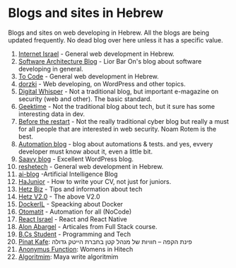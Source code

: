 # Blogs and sites in Hebrew

Blogs and sites on web developing in Hebrew. All the blogs are being updated frequently. No dead blog over here unless it has a specific value.

1. [Internet Israel](https://internet-israel.com) - General web development in Hebrew.
1. [Software Architecture Blog](http://www.softwarearchiblog.com/) - Lior Bar On's blog about software developing in general.
1. [To Code](https://www.tocode.co.il/blog) - General web development in Hebrew.
1. [dorzki](https://www.dorzki.co.il/blog/) - Web developing, on WordPress and other topics.
1. [Digital Whisper](https://www.digitalwhisper.co.il/) - Not a traditional blog, but important e-magazine on security (web and other). The basic standard.
1. [Geektime](https://www.geektime.co.il/) - Not the traditional blog about tech, but it sure has some interesting data in dev. 
1. [Before the restart](https://tech.b48.club) - Not the really traditional cyber blog but really a must for all people that are interested in web security. Noam Rotem is the best.
1. [Automation blog](http://atidcollege.co.il/category/blog) - blog about automations & tests. and yes, evvery developer must know about it, even a little bit. 
1. [Saavy blog](https://he.savvy.co.il/blog/) - Excellent WordPress blog. 
1. [reshetech](https://reshetech.co.il/) - General web development in Hebrew.
1. [ai-blog](https://ai-blog.co.il/) -Artificial Intelligence Blog
1. [HaJunior](https://www.hajunior.com) - How to write your CV, not just for juniors.
1. [Hetz Biz](https://linvirtstor.net) - Tips and information about tech
1. [Hetz V2.0](https://benhamo.org) - The above V2.0
1. [DockerIL](https://www.dockeril.net) - Speacking about Docker
1. [Otomatit](https://www.tehila.co.il) - Automation for all (NoCode)
1. [React Israel](https://www.react-israel.co.il) - React and React Native
1. [Alon Abargel](https://alonabargel.com) - Articales from Full Stack course.
1. [B.Cs Student](https://bscstudent.netlify.app) - Programming and Tech
1. [Pinat Kafe](https://pinatkafe.com): פינת הקפה – חוויות של מנהל קטן בחברת הייטק גדולה
1. [Anonymus Function](https://blog.hagarsh.com): Womens in Hitech
1. [Algoritmim](https://algoritmim.co.il): Maya write algoritmim
